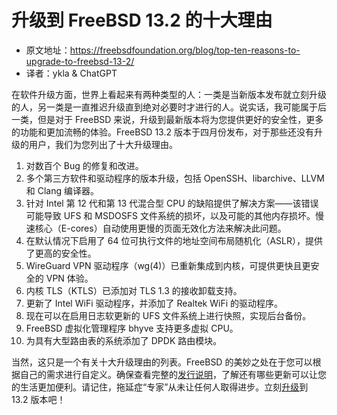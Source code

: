 # 升级到 FreeBSD 13.2 的十大理由

- 原文地址：<https://freebsdfoundation.org/blog/top-ten-reasons-to-upgrade-to-freebsd-13-2/>
- 译者：ykla & ChatGPT

在软件升级方面，世界上看起来有两种类型的人：一类是当新版本发布就立刻升级的人，另一类是一直推迟升级直到绝对必要时才进行的人。说实话，我可能属于后一类，但是对于 FreeBSD 来说，升级到最新版本将为您提供更好的安全性，更多的功能和更加流畅的体验。FreeBSD 13.2 版本于四月份发布，对于那些还没有升级的用户，我们为您列出了十大升级理由。

1. 对数百个 Bug 的修复和改进。
2. 多个第三方软件和驱动程序的版本升级，包括 OpenSSH、libarchive、LLVM 和 Clang 编译器。
3. 针对 Intel 第 12 代和第 13 代混合型 CPU 的缺陷提供了解决方案——该错误可能导致 UFS 和 MSDOSFS 文件系统的损坏，以及可能的其他内存损坏。慢速核心（E-cores）自动使用更慢的页面无效化方法来解决此问题。
4. 在默认情况下启用了 64 位可执行文件的地址空间布局随机化（ASLR），提供了更高的安全性。
5. WireGuard VPN 驱动程序（wg(4)）已重新集成到内核，可提供更快且更安全的 VPN 体验。
6. 内核 TLS（KTLS）已添加对 TLS 1.3 的接收卸载支持。
7. 更新了 Intel WiFi 驱动程序，并添加了 Realtek WiFi 的驱动程序。
8. 现在可以在启用日志软更新的 UFS 文件系统上进行快照，实现后台备份。
9. FreeBSD 虚拟化管理程序 bhyve 支持更多虚拟 CPU。
10. 为具有大型路由表的系统添加了 DPDK 路由模块。

当然，这只是一个有关十大升级理由的列表。FreeBSD 的美妙之处在于您可以根据自己的需求进行自定义。确保查看完整的[发行说明](https://www.freebsd.org/releases/13.2R/relnotes/)，了解还有哪些更新可以让您的生活更加便利。请记住，拖延症“专家”从未让任何人取得进步。立刻[升级](https://www.freebsd.org/where/)到 13.2 版本吧！
